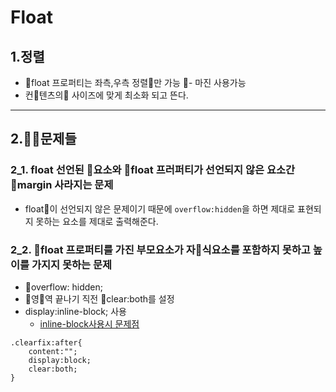 # Float
## 1.정렬
- float 프로퍼티는 좌측,우측 정렬만 가능 
- 마진 사용가능  
- 컨텐츠의 사이즈에 맞게 최소화 되고 뜬다.
---
## 2.문제들
### 2_1. float 선언된 요소와 float 프러퍼티가 선언되지 않은 요소간 margin 사라지는 문제
- float이 선언되지 않은 문제이기 때문에 `overflow:hidden`을 하면 제대로 표현되지 못하는 요소를 제대로 출력해준다.

### 2_2. float 프로퍼티를 가진 부모요소가 자식요소를 포함하지 못하고 높이를 가지지 못하는 문제
- overflow: hidden;
- 영역 끝나기 직전 clear:both를 설정
- display:inline-block; 사용
    - [inline-block사용시 문제점](https://css-tricks.com/fighting-the-space-between-inline-block-elements/)
```css
.clearfix:after{
    content:"";
    display:block;
    clear:both;
}
```

 